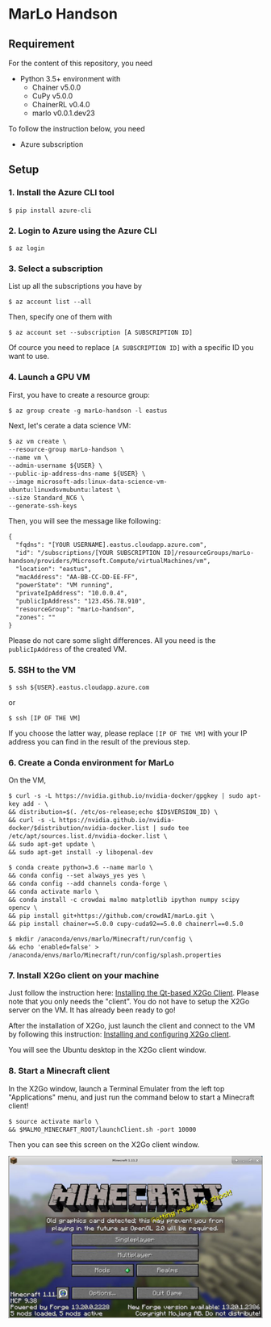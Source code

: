 # MarLo Handson

## Requirement

For the content of this repository, you need
- Python 3.5+ environment with
    - Chainer v5.0.0
    - CuPy v5.0.0
    - ChainerRL v0.4.0
    - marlo v0.0.1.dev23

To follow the instruction below, you need
- Azure subscription

## Setup

### 1. Install the Azure CLI tool

```
$ pip install azure-cli
```

### 2. Login to Azure using the Azure CLI

```
$ az login
```

### 3. Select a subscription

List up all the subscriptions you have by
```
$ az account list --all
```

Then, specify one of them with
```
$ az account set --subscription [A SUBSCRIPTION ID]
```
Of cource you need to replace `[A SUBSCRIPTION ID]` with a specific ID you want to use.

### 4. Launch a GPU VM

First, you have to create a resource group:
```
$ az group create -g marLo-handson -l eastus
```

Next, let's cerate a data science VM:
```
$ az vm create \
--resource-group marLo-handson \
--name vm \
--admin-username ${USER} \
--public-ip-address-dns-name ${USER} \
--image microsoft-ads:linux-data-science-vm-ubuntu:linuxdsvmubuntu:latest \
--size Standard_NC6 \
--generate-ssh-keys
```

Then, you will see the message like following:
```
{
  "fqdns": "[YOUR USERNAME].eastus.cloudapp.azure.com",
  "id": "/subscriptions/[YOUR SUBSCRIPTION ID]/resourceGroups/marLo-handson/providers/Microsoft.Compute/virtualMachines/vm",
  "location": "eastus",
  "macAddress": "AA-BB-CC-DD-EE-FF",
  "powerState": "VM running",
  "privateIpAddress": "10.0.0.4",
  "publicIpAddress": "123.456.78.910",
  "resourceGroup": "marLo-handson",
  "zones": ""
}
```
Please do not care some slight differences. All you need is the `publicIpAddress` of the created VM.

### 5. SSH to the VM

```
$ ssh ${USER}.eastus.cloudapp.azure.com
```

or

```
$ ssh [IP OF THE VM]
```
If you choose the latter way, please replace `[IP OF THE VM]` with your IP address you can find in the result of the previous step.

### 6. Create a Conda environment for MarLo

On the VM,
```
$ curl -s -L https://nvidia.github.io/nvidia-docker/gpgkey | sudo apt-key add - \
&& distribution=$(. /etc/os-release;echo $ID$VERSION_ID) \
&& curl -s -L https://nvidia.github.io/nvidia-docker/$distribution/nvidia-docker.list | sudo tee /etc/apt/sources.list.d/nvidia-docker.list \
&& sudo apt-get update \
&& sudo apt-get install -y libopenal-dev
```

```
$ conda create python=3.6 --name marlo \
&& conda config --set always_yes yes \
&& conda config --add channels conda-forge \
&& conda activate marlo \
&& conda install -c crowdai malmo matplotlib ipython numpy scipy opencv \
&& pip install git+https://github.com/crowdAI/marLo.git \
&& pip install chainer==5.0.0 cupy-cuda92==5.0.0 chainerrl==0.5.0
```

```
$ mkdir /anaconda/envs/marlo/Minecraft/run/config \
&& echo 'enabled=false' > /anaconda/envs/marlo/Minecraft/run/config/splash.properties
```

### 7. Install X2Go client on your machine

Just follow the instruction here: [Installing the Qt-based X2Go Client](https://wiki.x2go.org/doku.php/doc:installation:x2goclient). Please note that you only needs the "client". You do not have to setup the X2Go server on the VM. It has already been ready to go!

After the installation of X2Go, just launch the client and connect to the VM by following this instruction: [Installing and configuring X2Go client](https://docs.microsoft.com/azure/machine-learning/data-science-virtual-machine/linux-dsvm-intro#installing-and-configuring-x2go-client).

You will see the Ubuntu desktop in the X2Go client window.

### 8. Start a Minecraft client

In the X2Go window, launch a Terminal Emulater from the left top "Applications" menu, and just run the command below to start a Minecraft client!
```
$ source activate marlo \
&& $MALMO_MINECRAFT_ROOT/launchClient.sh -port 10000
```

Then you can see this screen on the X2Go client window.

![](images/minecraft.png)